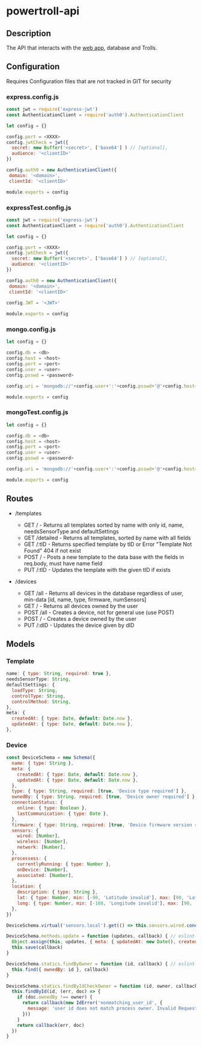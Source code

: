 # powertroll-api
## Description
The API that interacts with the [web app](https://github.com/bveenema/powertroll-web-app), database and Trolls.

## Configuration
Requires Configuration files that are not tracked in GIT for security
### express.config.js
``` JavaScript
const jwt = require('express-jwt')
const AuthenticationClient = require('auth0').AuthenticationClient

let config = {}

config.port = <XXXX>
config.jwtCheck = jwt({
  secret: new Buffer('<secret>', ['base64'] ) // [optional],
  audience: '<clientID>'
})

config.auth0 = new AuthenticationClient({
 domain: '<domain>',
 clientId: '<clientID>'

module.exports = config
```

### expressTest.config.js
``` Javascript
const jwt = require('express-jwt')
const AuthenticationClient = require('auth0').AuthenticationClient

let config = {}

config.port = <XXXX>
config.jwtCheck = jwt({
  secret: new Buffer('<secret>', ['base64'] ) // [optional],
  audience: '<clientID>'
})

config.auth0 = new AuthenticationClient({
 domain: '<domain>',
 clientId: '<clientID>'
 
config.JWT = '<JWT>'

module.exports = config
```
### mongo.config.js
``` JavaScript
let config = {}

config.db = <db>
config.host = <host>
config.port = <port>
config.user = <user>
config.psswd = <password>

config.uri = 'mongodb://'+config.user+':'+config.psswd+'@'+config.host+':'+config.port+'/'+config.db

module.exports = config
```
### mongoTest.config.js
``` JavaScript
let config = {}

config.db = <db>
config.host = <host>
config.port = <port>
config.user = <user>
config.psswd = <password>

config.uri = 'mongodb://'+config.user+':'+config.psswd+'@'+config.host+':'+config.port+'/'+config.db

module.exports = config
```



## Routes
- /templates
  - GET / - Returns all templates sorted by name with only id, name, needsSensorType and defaultSettings
  - GET /detailed - Returns all templates, sorted by name with all fields
  - GET /:tID - Returns specified template by tID or Error "Template Not Found" 404 if not exist
  - POST / - Posts a new template to the data base with the fields in req.body, must have name field
  - PUT /:tID - Updates the template with the given tID if exists

- /devices
  - GET /all - Returns all devices in the database regardless of user, min-data [id, name, type, firmware, numSensors]
  - GET / - Returns all devices owned by the user
  - POST /all - Creates a device, not for general use (use POST)
  - POST / - Creates a device owned by the user
  - PUT /:dID - Updates the device given by dID

## Models
### Template
``` JavaScript
name: { type: String, required: true },
needsSensorType: String,
defaultSettings: {
  loadType: String,
  controlType: String,
  controlMethod: String,
},
meta: {
  createdAt: { type: Date, default: Date.now },
  updatedAt: { type: Date, default: Date.now },
},
```
### Device
``` JavaScript
const DeviceSchema = new Schema({
  name: { type: String },
  meta: {
    createdAt: { type: Date, default: Date.now },
    updatedAt: { type: Date, default: Date.now },
  },
  type: { type: String, required: [true, 'Device type required'] },
  ownedBy: { type: String, required: [true, 'Device owner required'] },
  connectionStatus: {
    online: { type: Boolean },
    lastCommunication: { type: Date },
  },
  firmware: { type: String, required: [true, 'Device firmware version required'] },
  sensors: {
    wired: [Number],
    wireless: [Number],
    network: [Number],
  },
  processess: {
    currentlyRunning: { type: Number },
    onDevice: [Number],
    associated: [Number],
  },
  location: {
    description: { type: String },
    lat: { type: Number, min: [-90, 'Latitude invalid'], max: [90, 'Latitude invalid'] },
    long: { type: Number, min: [-180, 'Longitude invalid'], max: [90, 'Longitude invalid'] },
  },
})

DeviceSchema.virtual('sensors.local').get(() => this.sensors.wired.concat(this.sensors.wireless))

DeviceSchema.methods.update = function (updates, callback) { // eslint-disable-line func-names
  Object.assign(this, updates, { meta: { updatedAt: new Date(), createdAt: this.meta.createdAt } })
  this.save(callback)
}

DeviceSchema.statics.findByOwner = function (id, callback) { // eslint-disable-line func-names
  this.find({ ownedBy: id }, callback)
}

DeviceSchema.statics.findByIdCheckOwner = function (id, owner, callback) { // eslint-disable-line func-names, max-len
  this.findById(id, (err, doc) => {
    if (doc.ownedBy !== owner) {
      return callback(new IdError('nonmatching_user_id', {
        message: 'user id does not match process owner. Invalid Request',
      }))
    }
    return callback(err, doc)
  })
}
```
